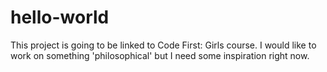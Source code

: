 # hello-world
This project is going to be linked to Code First: Girls course. I would like to work on something 'philosophical' but I need some inspiration right now.
